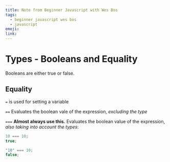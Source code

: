 ```yaml
---
title: Note from Beginner Javascript with Wes Bos
tags:
  - beginner javascript wes bos
  - javascript
emoji:
link:
---
```


# Types - Booleans and Equality

Booleans are either true or false.

## Equality

`=` is used for setting a variable

`==` Evaluates the boolean vale of the expression, _excluding the type_

`===` **Almost always use this.** Evaluates the boolean value of the expression, _also taking into account the types_:

```javascript
10 === 10;
true;

"10" === 10;
false;
```
